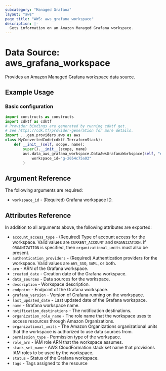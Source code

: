 ```yaml
---
subcategory: "Managed Grafana"
layout: "aws"
page_title: "AWS: aws_grafana_workspace"
description: |-
  Gets information on an Amazon Managed Grafana workspace.
---
```


# Data Source: aws_grafana_workspace

Provides an Amazon Managed Grafana workspace data source.

## Example Usage

### Basic configuration

```python
import constructs as constructs
import cdktf as cdktf
# Provider bindings are generated by running cdktf get.
# See https://cdk.tf/provider-generation for more details.
import ...gen.providers.aws as aws
class MyConvertedCode(cdktf.TerraformStack):
    def __init__(self, scope, name):
        super().__init__(scope, name)
        aws.data_aws_grafana_workspace.DataAwsGrafanaWorkspace(self, "example",
            workspace_id="g-2054c75a02"
        )
```

## Argument Reference

The following arguments are required:

* `workspace_id` - (Required) Grafana workspace ID.

## Attributes Reference

In addition to all arguments above, the following attributes are exported:

* `account_access_type` - (Required) Type of account access for the workspace. Valid values are `CURRENT_ACCOUNT` and `ORGANIZATION`. If `ORGANIZATION` is specified, then `organizational_units` must also be present.
* `authentication_providers` - (Required) Authentication providers for the workspace. Valid values are `AWS_SSO`, `SAML`, or both.
* `arn` - ARN of the Grafana workspace.
* `created_date` - Creation date of the Grafana workspace.
* `data_sources` - Data sources for the workspace.
* `description` - Workspace description.
* `endpoint` - Endpoint of the Grafana workspace.
* `grafana_version` - Version of Grafana running on the workspace.
* `last_updated_date` - Last updated date of the Grafana workspace.
* `name` - Grafana workspace name.
* `notification_destinations` - The notification destinations.
* `organization_role_name` - The role name that the workspace uses to access resources through Amazon Organizations.
* `organizational_units` - The Amazon Organizations organizational units that the workspace is authorized to use data sources from.
* `permission_type` - Permission type of the workspace.
* `role_arn` - IAM role ARN that the workspace assumes.
* `stack_set_name` - AWS CloudFormation stack set name that provisions IAM roles to be used by the workspace.
* `status` - Status of the Grafana workspace.
* `tags` - Tags assigned to the resource

<!-- cache-key: cdktf-0.17.0-pre.15 input-aa25f948ae4a67ef67be82bc94139c2629576d22ad1d31a63728b6d088596e45 -->
